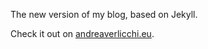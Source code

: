 The new version of my blog, based on Jekyll.

Check it out on [andreaverlicchi.eu](http://www.andreaverlicchi.eu).
